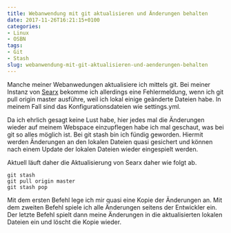 ```yaml
---
title: Webanwendung mit git aktualisieren und Änderungen behalten
date: 2017-11-26T16:21:15+0100
categories:
- Linux
- OSBN
tags:
- Git
- Stash
slug: webanwendung-mit-git-aktualisieren-und-aenderungen-behalten
---
```

Manche meiner Webanwedungen aktualisiere ich mittels git. Bei meiner Instanz von [Searx](https://github.com/asciimoo/searx) bekomme ich allerdings eine Fehlermeldung, wenn ich git pull origin master ausführe, weil ich lokal einige geänderte Dateien habe. In meinem Fall sind das Konfigurationsdateien wie settings.yml.

Da ich ehrlich gesagt keine Lust habe, hier jedes mal die Änderungen wieder auf meinem Webspace einzupflegen habe ich mal geschaut, was bei git so alles möglich ist. Bei git stash bin ich fündig geworden. Hiermit werden Änderungen an den lokalen Dateien quasi gesichert und können nach einem Update der lokalen Dateien wieder eingespielt werden.

Aktuell läuft daher die Aktualisierung von Searx daher wie folgt ab.

<pre class="line-numbers language-git" style="white-space:pre-wrap;">
<code class="language-git">git stash
git pull origin master
git stash pop</code>
</pre>

Mit dem ersten Befehl lege ich mir quasi eine Kopie der Änderungen an. Mit dem zweiten Befehl spiele ich alle Änderungen seitens der Entwickler ein. Der letzte Befehl spielt dann meine Änderungen in die aktualisierten lokalen Dateien ein und löscht die Kopie wieder.
